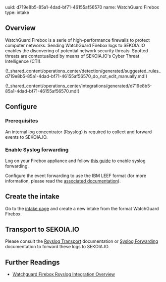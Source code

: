 uuid: d719e8b5-85a1-4dad-bf71-46155af56570
name: WatchGuard Firebox
type: intake

## Overview

WatchGuard Firebox is a serie of high-performance firewalls to protect computer networks.
Sending WatchGuard Firebox logs to SEKOIA.IO enables the discovering of potential network security threats. Spotted threats are contextualized by means of  SEKOIA.IO's Cyber Threat Intelligence (CTI).

{!_shared_content/operations_center/detection/generated/suggested_rules_d719e8b5-85a1-4dad-bf71-46155af56570_do_not_edit_manually.md!}

{!_shared_content/operations_center/integrations/generated/d719e8b5-85a1-4dad-bf71-46155af56570.md!}


## Configure

### Prerequisites

An internal log concentrator (Rsyslog) is required to collect and forward events to SEKOIA.IO.

### Enable Syslog forwarding

Log on your Firebox appliance and follow [this guide](https://www.watchguard.com/help/docs/help-center/en-US/Content/Integration-Guides/General/ubuntu_rsyslog.html) to enable syslog forwarding.

Configure the event forwarding to use the IBM LEEF format (for more information, please read the [associated documentation](http://www.watchguard.com/help/docs/fireware/12/en-us/Content/en-US/logging/send_logs_to_syslog_c.html)).

## Create the intake

Go to the [intake page](https://app.sekoia.io/operations/intakes) and create a new intake from the format WatchGuard Firebox.

## Transport to SEKOIA.IO

Please consult the [Rsyslog Transport](../../../ingestion_methods/rsyslog/) documentation or [Syslog Forwarding](../../../../ingestion_methods/sekoiaio_docker_concentrator/) documentation to forward these logs to SEKOIA.IO.

## Further Readings
- [Watchguard Firebox Rsyslog Integration Overview](https://www.watchguard.com/help/docs/help-center/en-US/Content/Integration-Guides/General/ubuntu_rsyslog.html)
